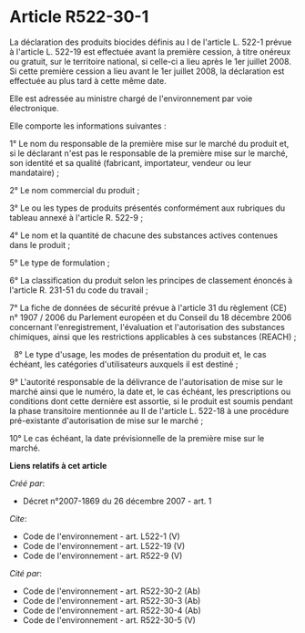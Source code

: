 # Article R522-30-1

La déclaration des produits biocides définis au I de l'article L. 522-1 prévue à l'article L. 522-19 est effectuée avant la
première cession, à titre onéreux ou gratuit, sur le territoire national, si celle-ci a lieu après le 1er juillet 2008. Si
cette première cession a lieu avant le 1er juillet 2008, la déclaration est effectuée au plus tard à cette même date. 

Elle est adressée au ministre chargé de l'environnement par voie électronique. 

Elle comporte les informations suivantes : 

1° Le nom du responsable de la première mise sur le marché du produit et, si le déclarant n'est pas le responsable de la
première mise sur le marché, son identité et sa qualité (fabricant, importateur, vendeur ou leur mandataire) ; 

2° Le nom commercial du produit ; 

3° Le ou les types de produits présentés conformément aux rubriques du tableau annexé à l'article R. 522-9 ; 

4° Le nom et la quantité de chacune des substances actives contenues dans le produit ; 

5° Le type de formulation ; 

6° La classification du produit selon les principes de classement énoncés à l'article R. 231-51 du code du travail ; 

7° La fiche de données de sécurité prévue à l'article 31 du règlement (CE) n° 1907 / 2006 du Parlement européen et du Conseil
du 18 décembre 2006 concernant l'enregistrement, l'évaluation et l'autorisation des substances chimiques, ainsi que les
restrictions applicables à ces substances (REACH) ; 

  8° Le type d'usage, les modes de présentation du produit et, le cas échéant, les catégories d'utilisateurs auxquels il est
destiné ; 

9° L'autorité responsable de la délivrance de l'autorisation de mise sur le marché ainsi que le numéro, la date et, le cas
échéant, les prescriptions ou conditions dont cette dernière est assortie, si le produit est soumis pendant la phase
transitoire mentionnée au II de l'article L. 522-18 à une procédure pré-existante d'autorisation de mise sur le marché ; 

10° Le cas échéant, la date prévisionnelle de la première mise sur le marché.

**Liens relatifs à cet article**

_Créé par_:

  - Décret n°2007-1869 du 26 décembre 2007 - art. 1

_Cite_:

  - Code de l'environnement - art. L522-1 (V)
  - Code de l'environnement - art. L522-19 (V)
  - Code de l'environnement - art. R522-9 (V)

_Cité par_:

  - Code de l'environnement - art. R522-30-2 (Ab)
  - Code de l'environnement - art. R522-30-3 (Ab)
  - Code de l'environnement - art. R522-30-4 (Ab)
  - Code de l'environnement - art. R522-30-5 (V)
